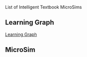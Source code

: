 List of Intelligent Textbook MicroSims

## Learning Graph

[Learning Graph](learning-graph.md)

## MicroSim

[](./microsim-p5.md)